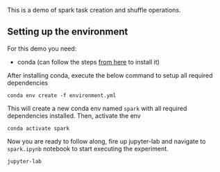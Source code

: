 This is a demo of spark task creation and shuffle operations.

## Setting up the environment

For this demo you need:

- conda (can follow the steps [from here](https://docs.conda.io/projects/conda/en/latest/user-guide/install/index.html) to install it)

After installing conda, execute the below command to setup all required dependencies

```
conda env create -f environment.yml
```
This will create a new conda env named ```spark``` with all required dependencies installed.
Then, activate the env

```
conda activate spark
```

Now you are ready to follow along, fire up jupyter-lab and navigate to ```spark.ipynb``` notebook to start executing the experiment.

```
jupyter-lab
```
